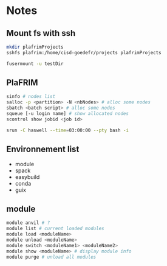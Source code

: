 # Notes

## Mount fs with ssh

```bash
mkdir plafrimProjects
sshfs plafrim:/home/cisd-goedefr/projects plafrimProjects
```

```bash
fusermount -u testDir
```

## PlaFRIM

```bash
sinfo # nodes list
salloc -p <partition> -N <nbNodes> # alloc some nodes
sbatch <batch script> # alloc some nodes
squeue [-u login name] # show allocated nodes
scontrol show jobid <job id>

```

```bash
srun -C haswell --time=03:00:00 --pty bash -i
```

## Environnement list

- module
- spack
- easybuild
- conda
- guix

## module

```bash
module anvil # ?
module list # current loaded modules
module load <moduleName>
module unload <moduleName>
module switch <moduleName1> <moduleName2>
module show <moduleName> # display module info
module purge # unload all modules
```
